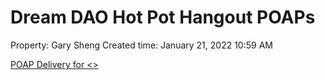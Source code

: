 # Dream DAO Hot Pot Hangout POAPs

Property: Gary Sheng
Created time: January 21, 2022 10:59 AM

[POAP Delivery for <>](Dream%20DAO%20Hot%20Pot%20Hangout%20POAPs%200a181c3cbc03465cb55b10c451759fd1/POAP%20Delivery%20for%200e0b998eaa9d463684847d2ab42f9afe.csv)